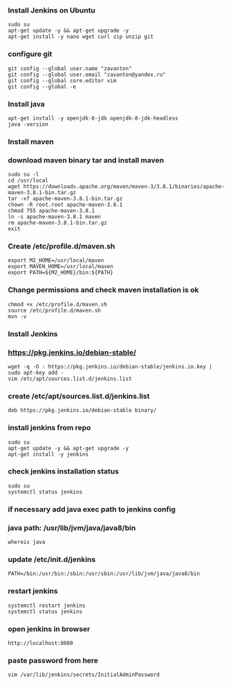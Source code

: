 
### Install Jenkins on Ubuntu
```
sudo su
apt-get update -y && apt-get upgrade -y
apt-get install -y nano wget curl zip unzip git
```

### configure git
```
git config --global user.name "zavanton"
git config --global user.email "zavanton@yandex.ru"
git config --global core.editor vim
git config --global -e
```

### Install java 
```
apt-get install -y openjdk-8-jdk openjdk-8-jdk-headless 
java -version
```

### Install maven
### download maven binary tar and install maven
```
sudo su -l
cd /usr/local
wget https://downloads.apache.org/maven/maven-3/3.8.1/binaries/apache-maven-3.8.1-bin.tar.gz
tar -xf apache-maven-3.8.1-bin.tar.gz 
chown -R root.root apache-maven-3.8.1
chmod 755 apache-maven-3.8.1
ln -s apache-maven-3.8.1 maven 
rm apache-maven-3.8.1-bin.tar.gz 
exit
```


### Create /etc/profile.d/maven.sh
```
export M2_HOME=/usr/local/maven
export MAVEN_HOME=/usr/local/maven
export PATH=${M2_HOME}/bin:${PATH}
```

### Change permissions and check maven installation is ok
```
chmod +x /etc/profile.d/maven.sh
source /etc/profile.d/maven.sh
mvn -v
```


### Install Jenkins
### https://pkg.jenkins.io/debian-stable/
```
wget -q -O - https://pkg.jenkins.io/debian-stable/jenkins.io.key | sudo apt-key add -
vim /etc/apt/sources.list.d/jenkins.list
```

### create /etc/apt/sources.list.d/jenkins.list 
```
deb https://pkg.jenkins.io/debian-stable binary/
```

### install jenkins from repo
```
sudo su
apt-get update -y && apt-get upgrade -y
apt-get install -y jenkins
```

### check jenkins installation status
```
sudo su
systemctl status jenkins
```

### if necessary add java exec path to jenkins config
### java path: /usr/lib/jvm/java/java8/bin
```
whereis java
```
### update /etc/init.d/jenkins
```
PATH=/bin:/usr/bin:/sbin:/usr/sbin:/usr/lib/jvm/java/java8/bin
```
### restart jenkins
```
systemctl restart jenkins
systemctl status jenkins
```

### open jenkins in browser
```
http://localhost:8080
```

### paste password from here
```
vim /var/lib/jenkins/secrets/InitialAdminPassword
```
